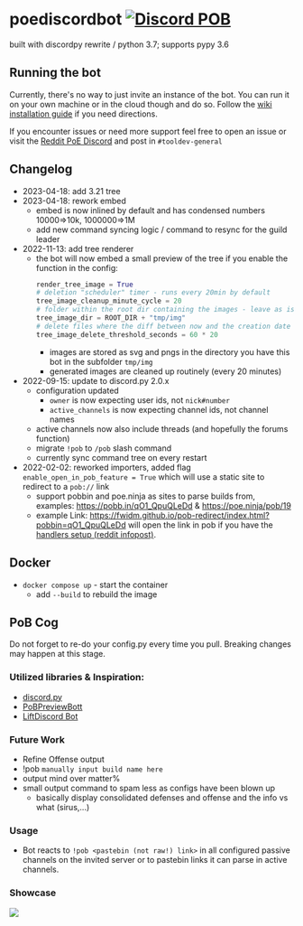 # poediscordbot [![Discord POB](https://github.com/poediscord/poediscordbot/actions/workflows/python-app.yml/badge.svg)](https://github.com/poediscord/poediscordbot/actions/workflows/python-app.yml)
built with discordpy rewrite / python 3.7; supports pypy 3.6

## Running the bot
Currently, there's no way to just invite an instance of the bot. You can run it on your own machine or in the cloud though and do so. Follow the [wiki installation guide](https://github.com/poediscord/poediscordbot/wiki/Installation) if you need directions.

If you encounter issues or need more support feel free to open an issue or visit the [Reddit PoE Discord](https://discord.com/invite/pathofexile) and post in `#tooldev-general`

## Changelog
- 2023-04-18: add 3.21 tree
- 2023-04-18: rework embed
  - embed is now inlined by default and has condensed numbers 10000=>10k, 1000000=>1M
  - add new command syncing logic / command to resync for the guild leader
- 2022-11-13: add tree renderer
  - the bot will now embed a small preview of the tree if you enable the function in the config:
    ```python
    render_tree_image = True
    # deletion "scheduler" timer - runs every 20min by default
    tree_image_cleanup_minute_cycle = 20
    # folder within the root dir containing the images - leave as is if you don't need to change it
    tree_image_dir = ROOT_DIR + "tmp/img"
    # delete files where the diff between now and the creation date is bigger than this amount (in seconds)
    tree_image_delete_threshold_seconds = 60 * 20
    ```
    - images are stored as svg and pngs in the directory you have this bot in the subfolder `tmp/img`
    - generated images are cleaned up routinely (every 20 minutes)
- 2022-09-15: update to discord.py 2.0.x
  - configuration updated
    - `owner` is now expecting user ids, not `nick#number` 
    - `active_channels` is now expecting channel ids, not channel names
  - active channels now also include threads (and hopefully the forums function)
  - migrate `!pob` to `/pob` slash command
  - currently sync command tree on every restart
- 2022-02-02: reworked importers, added flag `enable_open_in_pob_feature = True` which will use a static site to redirect to a `pob://` link
  - support pobbin and poe.ninja as sites to parse builds from, examples: https://pobb.in/qO1_QpuQLeDd & https://poe.ninja/pob/19
  - example Link: https://fwidm.github.io/pob-redirect/index.html?pobbin=qO1_QpuQLeDd will open the link in pob if you have the [handlers setup (reddit infopost)](https://www.reddit.com/r/pathofexile/comments/siao2j/poblink_quickload_links_for_path_of_building/).
## Docker
- `docker compose up` - start the container
    - add `--build` to rebuild the image
    
## PoB Cog
Do not forget to re-do your config.py every time you pull. Breaking changes may happen at this stage.

### Utilized libraries & Inspiration:
- [discord.py](https://github.com/Rapptz/discord.py)
- [PoBPreviewBott](https://github.com/aggixx/PoBPreviewBot)
- [LiftDiscord Bot](https://github.com/andreandersen/LiftDiscord/)

### Future Work
- Refine Offense output
- !pob `manually input build name here` <pob link>
- output mind over matter%
- small output command to spam less as configs have been blown up
    - basically display consolidated defenses and offense and the info vs what (sirus,...)
### Usage
- Bot reacts to `!pob <pastebin (not raw!) link>` in all configured passive channels on the invited server or to pastebin links it can parse in active channels.

### Showcase
![](https://cdn.discordapp.com/attachments/175005585203396622/832324723794116636/unknown.png)


